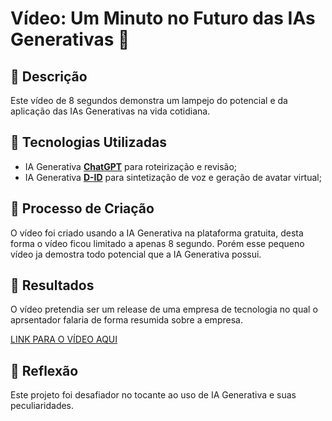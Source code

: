 # Vídeo: Um Minuto no Futuro das IAs Generativas 🎥

## 📒 Descrição
Este vídeo de 8 segundos demonstra um lampejo do potencial e da aplicação das IAs Generativas na vida cotidiana.

## 🤖 Tecnologias Utilizadas
- IA Generativa **[ChatGPT](https://chat.openai.com)** para roteirização e revisão;
- IA Generativa **[D-ID](https://www.d-id.com)** para sintetização de voz e geração de avatar virtual;

## 🧐 Processo de Criação
 O vídeo foi criado usando a IA Generativa na plataforma gratuita, desta forma o vídeo ficou limitado a apenas 8 segundo. Porém esse pequeno vídeo ja demostra todo potencial que a IA Generativa possui.

## 🚀 Resultados
O vídeo pretendia ser um release de uma empresa de tecnologia no qual o aprsentador falaria de forma resumida sobre a empresa.

[LINK PARA O VÍDEO AQUI](https://github.com/gbelarmino/lab-natty-or-not/edit/main/exemplos/VIDEO.md)

## 💭 Reflexão
Este projeto foi desafiador no tocante ao uso de IA Generativa e suas peculiaridades.
